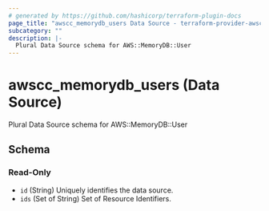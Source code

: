 ```yaml
---
# generated by https://github.com/hashicorp/terraform-plugin-docs
page_title: "awscc_memorydb_users Data Source - terraform-provider-awscc"
subcategory: ""
description: |-
  Plural Data Source schema for AWS::MemoryDB::User
---
```


# awscc_memorydb_users (Data Source)

Plural Data Source schema for AWS::MemoryDB::User



<!-- schema generated by tfplugindocs -->
## Schema

### Read-Only

- `id` (String) Uniquely identifies the data source.
- `ids` (Set of String) Set of Resource Identifiers.


